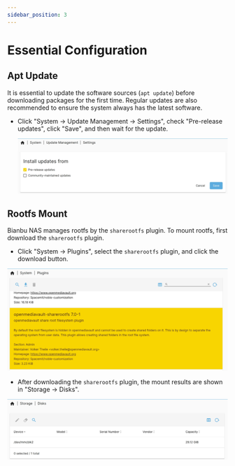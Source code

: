 ```yaml
---
sidebar_position: 3
---
```


# Essential Configuration

## Apt Update

It is essential to update the software sources (`apt update`) before downloading packages for the first time. Regular updates are also recommended to ensure the system always has the latest software.

- Click "System -> Update Management -> Settings", check "Pre-release updates", click "Save", and  then wait for the update.

  ![en-omv](static/en-apt-update.jpg)

## Rootfs Mount

Bianbu NAS manages rootfs by the `sharerootfs` plugin. To mount rootfs, first download the `sharerootfs` plugin.

- Click "System -> Plugins", select the `sharerootfs` plugin, and click the download button.

![sharerootfs1](static/rootfs1.jpg)

- After downloading the `sharerootfs` plugin, the mount results are shown in "Storage -> Disks".

![sharerootfs2](static/rootfs2.jpg)